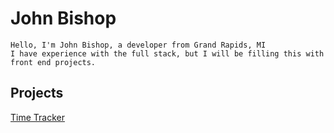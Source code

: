 # John Bishop

```
Hello, I'm John Bishop, a developer from Grand Rapids, MI
I have experience with the full stack, but I will be filling this with front end projects.
```

## Projects

[Time Tracker](https://jarship.github.io/time-tracker "Press here to continue")